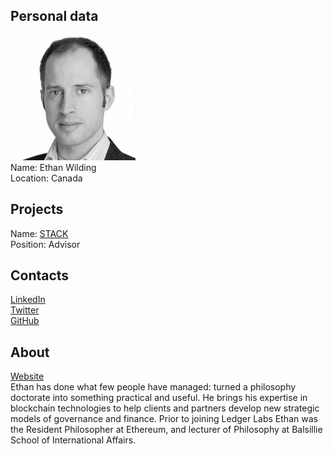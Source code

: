 ## Personal data
![ethan wilding photo](photo/ethan_wilding.jpg)  
Name:   Ethan Wilding  
Location: Canada  
## Projects 
Name: [STACK](../projects/stack.md)  
Position: Advisor   
## Contacts
[LinkedIn](https://www.linkedin.com/in/ethanwilding/)      
[Twitter](https://twitter.com/ethanwilding)    
[GitHub](https://github.com/featheredape)
## About
[Website](http://wilding.io/)  
Ethan has done what few people have managed: turned a philosophy doctorate into something practical and useful. He brings his expertise in blockchain technologies to help clients and partners develop new strategic models of governance and finance. Prior to joining Ledger Labs Ethan was the Resident Philosopher at Ethereum, and lecturer of Philosophy at Balsillie School of International Affairs.
